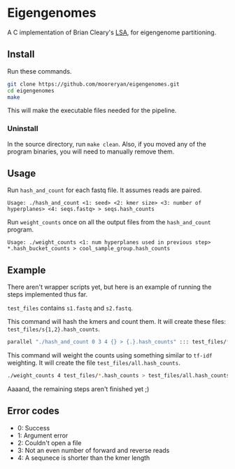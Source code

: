 # Eigengenomes

A C implementation of Brian Cleary's [LSA](https://github.com/brian-cleary/LatentStrainAnalysis), for eigengenome partitioning.

## Install

Run these commands.

```bash
git clone https://github.com/mooreryan/eigengenomes.git
cd eigengenomes
make
```

This will make the executable files needed for the pipeline.

### Uninstall

In the source directory, run `make clean`. Also, if you moved any of the program binaries, you will need to manually remove them.

## Usage

Run `hash_and_count` for each fastq file. It assumes reads are paired.

```
Usage: ./hash_and_count <1: seed> <2: kmer size> <3: number of hyperplanes> <4: seqs.fastq> > seqs.hash_counts
```

Run `weight_counts` once on all the output files from the `hash_and_count` program.

```
Usage: ./weight_counts <1: num hyperplanes used in previous step> *.hash_bucket_counts > cool_sample_group.hash_counts
```

## Example

There aren't wrapper scripts yet, but here is an example of running the steps implemented thus far.

`test_files` contains `s1.fastq` and `s2.fastq`.

This command will hash the kmers and count them. It will create these files: `test_files/s{1,2}.hash_counts`.

```bash
parallel "./hash_and_count 0 3 4 {} > {.}.hash_counts" ::: test_files/*fastq
```

This command will weight the counts using something similar to `tf-idf` weighting. It will create the file `test_files/all.hash_counts`.

```bash
./weight_counts 4 test_files/*.hash_counts > test_files/all.hash_counts
```

Aaaand, the remaining steps aren't finished yet ;)

## Error codes

- 0: Success
- 1: Argument error
- 2: Couldn't open a file
- 3: Not an even number of forward and reverse reads
- 4: A sequnece is shorter than the kmer length
